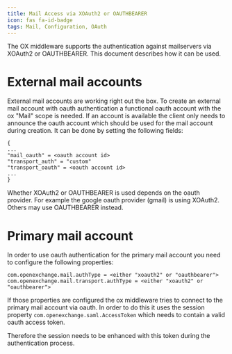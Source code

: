 ```yaml
---
title: Mail Access via XOAuth2 or OAUTHBEARER
icon: fas fa-id-badge
tags: Mail, Configuration, OAuth
---
```


The OX middleware supports the authentication against mailservers via XOAuth2 or OAUTHBEARER. This document describes how it can be used.

# External mail accounts

External mail accounts are working right out the box. To create an external mail account with oauth authentication a functional oauth account with the ox "Mail" scope is needed.
If an account is available the client only needs to announce the oauth account which should be used for the mail account during creation. It can be done by setting the following fields:

```
{
...
"mail_oauth" = <oauth account id>
"transport_auth" = "custom"
"transport_oauth" = <oauth account id>
...
}
```

Whether XOAuth2 or OAUTHBEARER is used depends on the oauth provider. For example the google oauth provider (gmail) is using XOAuth2. Others may use OAUTHBEARER instead.


# Primary mail account

In order to use oauth authentication for the primary mail account you need to configure the following properties:

```
com.openexchange.mail.authType = <either "xoauth2" or "oauthbearer">
com.openexchange.mail.transport.authType = <either "xoauth2" or "oauthbearer">
```
If those properties are configured the ox middleware tries to connect to the primary mail account via oauth.
In order to do this it uses the session property `com.openexchange.saml.AccessToken` which needs to contain a valid oauth access token.

Therefore the session needs to be enhanced with this token during the authentication process.

